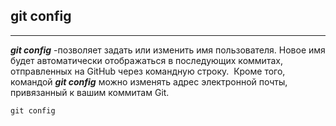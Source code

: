 ## git config 
---
***git config*** -позволяет задать или изменить имя пользователя. Новое имя будет автоматически отображаться в последующих коммитах, отправленных на GitHub через командную строку.  Кроме того, командой ***git config*** можно изменять адрес электронной почты, привязанный к вашим коммитам Git. 

```=bash
git config
```                                                                                
